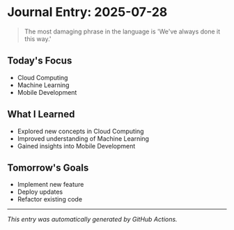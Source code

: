 # Journal Entry: 2025-07-28

> The most damaging phrase in the language is 'We've always done it this way.'

## Today's Focus
- Cloud Computing
- Machine Learning
- Mobile Development

## What I Learned
- Explored new concepts in Cloud Computing
- Improved understanding of Machine Learning
- Gained insights into Mobile Development

## Tomorrow's Goals
- Implement new feature
- Deploy updates
- Refactor existing code

---
*This entry was automatically generated by GitHub Actions.*